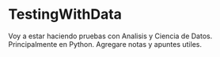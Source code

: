 # TestingWithData
Voy a estar haciendo pruebas con Analisis y Ciencia de Datos. Principalmente en Python. Agregare notas y apuntes utiles.
